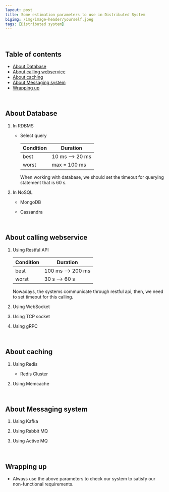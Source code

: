 ```yaml
---
layout: post
title: Some estimation parameters to use in Distributed System
bigimg: /img/image-header/yourself.jpeg
tags: [Distributed system]
---
```





<br>

## Table of contents
- [About Database](#about-database)
- [About calling webservice](#about-calling-webservice)
- [About caching](#about-caching)
- [About Messaging system](#about-messaging-system)
- [Wrapping up](#wrapping-up)


<br>

## About Database

1. In RDBMS

    - Select query

        |      Condition      |          Duration          |
        | ------------------- | -------------------------- |
        | best                | 10 ms --> 20 ms            |
        | worst               | max = 100 ms               |

        When working with database, we should set the timeout for querying statement that is 60 s.

2. In NoSQL

    - MongoDB


    - Cassandra


<br>

## About calling webservice

1. Using Restful API

    |      Condition      |          Duration          |
    | ------------------- | -------------------------- |
    | best                | 100 ms --> 200 ms          |
    | worst               | 30 s --> 60 s              |

    Nowadays, the systems communicate through restful api, then, we need to set timeout for this calling.

2. Using WebSocket



3. Using TCP socket



4. Using gRPC




<br>

## About caching

1. Using Redis

    - Redis Cluster


2. Using Memcache



<br>

## About Messaging system

1. Using Kafka



2. Using Rabbit MQ



3. Using Active MQ



<br>

## Wrapping up

- Always use the above parameters to check our system to satisfy our non-functional requirements.

